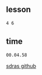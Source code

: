 ## lesson

``` bash
4 6
```

## time

``` bash
00.04.58
```

[sdras github](https://github.com/sdras/building-web-apps-with-vue)
